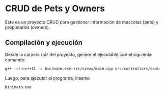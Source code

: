 # CRUD de Pets y Owners

Este es un proyecto CRUD para gestionar información de mascotas (pets) y propietarios (owners).

## Compilación y ejecución

Desde la carpeta raíz del proyecto, genere el ejecutable con el siguiente comando:
```bash
g++ -std=c++11 -o bin/main.exe src/views/main.cpp src/controllers/controller.cpp src/models/*.cpp -I./src/models -I./src/views -I./src/controllers
```

Luego, para ejecutar el programa, inserte:
```bash
bin\main.exe
```
